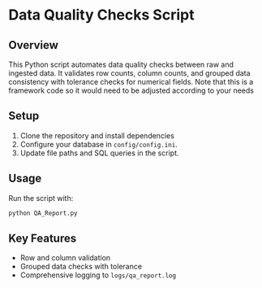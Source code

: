 # Data Quality Checks Script

## Overview
This Python script automates data quality checks between raw and ingested data. It validates row counts, column counts, and grouped data consistency with tolerance checks for numerical fields. Note that this is a framework code so it would need to be adjusted according to your needs

## Setup
1. Clone the repository and install dependencies
2. Configure your database in `config/config.ini`.
3. Update file paths and SQL queries in the script.

## Usage
Run the script with:
```bash
python QA_Report.py
```

## Key Features
- Row and column validation
- Grouped data checks with tolerance
- Comprehensive logging to `logs/qa_report.log`

